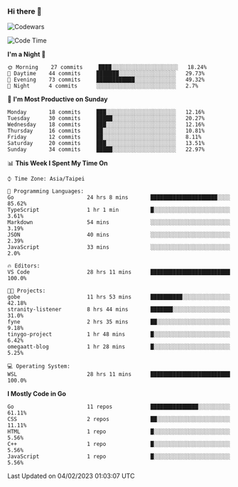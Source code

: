 ### Hi there 👋

![Codewars](https://www.codewars.com/users/omegaatt36/badges/small)

<!--START_SECTION:waka-->
![Code Time](http://img.shields.io/badge/Code%20Time-801%20hrs%2035%20mins-blue)

**I'm a Night 🦉** 

```text
🌞 Morning    27 commits     ████░░░░░░░░░░░░░░░░░░░░░   18.24% 
🌆 Daytime    44 commits     ███████░░░░░░░░░░░░░░░░░░   29.73% 
🌃 Evening    73 commits     ████████████░░░░░░░░░░░░░   49.32% 
🌙 Night      4 commits      ░░░░░░░░░░░░░░░░░░░░░░░░░   2.7%

```
📅 **I'm Most Productive on Sunday** 

```text
Monday       18 commits     ███░░░░░░░░░░░░░░░░░░░░░░   12.16% 
Tuesday      30 commits     █████░░░░░░░░░░░░░░░░░░░░   20.27% 
Wednesday    18 commits     ███░░░░░░░░░░░░░░░░░░░░░░   12.16% 
Thursday     16 commits     ██░░░░░░░░░░░░░░░░░░░░░░░   10.81% 
Friday       12 commits     ██░░░░░░░░░░░░░░░░░░░░░░░   8.11% 
Saturday     20 commits     ███░░░░░░░░░░░░░░░░░░░░░░   13.51% 
Sunday       34 commits     █████░░░░░░░░░░░░░░░░░░░░   22.97%

```


📊 **This Week I Spent My Time On** 

```text
⌚︎ Time Zone: Asia/Taipei

💬 Programming Languages: 
Go                       24 hrs 8 mins       █████████████████████░░░░   85.62% 
TypeScript               1 hr 1 min          █░░░░░░░░░░░░░░░░░░░░░░░░   3.61% 
Markdown                 54 mins             ░░░░░░░░░░░░░░░░░░░░░░░░░   3.19% 
JSON                     40 mins             ░░░░░░░░░░░░░░░░░░░░░░░░░   2.39% 
JavaScript               33 mins             ░░░░░░░░░░░░░░░░░░░░░░░░░   2.0%

🔥 Editors: 
VS Code                  28 hrs 11 mins      █████████████████████████   100.0%

🐱‍💻 Projects: 
gobe                     11 hrs 53 mins      ██████████░░░░░░░░░░░░░░░   42.18% 
stranity-listener        8 hrs 44 mins       ███████░░░░░░░░░░░░░░░░░░   31.0% 
fyne                     2 hrs 35 mins       ██░░░░░░░░░░░░░░░░░░░░░░░   9.18% 
tinygo-project           1 hr 48 mins        █░░░░░░░░░░░░░░░░░░░░░░░░   6.42% 
omegaatt-blog            1 hr 28 mins        █░░░░░░░░░░░░░░░░░░░░░░░░   5.25%

💻 Operating System: 
WSL                      28 hrs 11 mins      █████████████████████████   100.0%

```

**I Mostly Code in Go** 

```text
Go                       11 repos            ███████████████░░░░░░░░░░   61.11% 
CSS                      2 repos             ██░░░░░░░░░░░░░░░░░░░░░░░   11.11% 
HTML                     1 repo              █░░░░░░░░░░░░░░░░░░░░░░░░   5.56% 
C++                      1 repo              █░░░░░░░░░░░░░░░░░░░░░░░░   5.56% 
JavaScript               1 repo              █░░░░░░░░░░░░░░░░░░░░░░░░   5.56%

```



 Last Updated on 04/02/2023 01:03:07 UTC
<!--END_SECTION:waka-->

<!--
**omegaatt36/omegaatt36** is a ✨ _special_ ✨ repository because its `README.md` (this file) appears on your GitHub profile.

Here are some ideas to get you started:

- 🔭 I’m currently working on ...
- 🌱 I’m currently learning ...
- 👯 I’m looking to collaborate on ...
- 🤔 I’m looking for help with ...
- 💬 Ask me about ...
- 📫 How to reach me: ...
- 😄 Pronouns: ...
- ⚡ Fun fact: ...
-->
